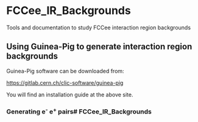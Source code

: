 # FCCee_IR_Backgrounds
Tools and documentation to study FCCee interaction region backgrounds

## Using Guinea-Pig to generate interaction region backgrounds

Guinea-Pig software can be downloaded from:

https://gitlab.cern.ch/clic-software/guinea-pig

You will find an installation guide at the above site.

### Generating e<sup>-</sup> e<sup>+</sup> pairs# FCCee_IR_Backgrounds